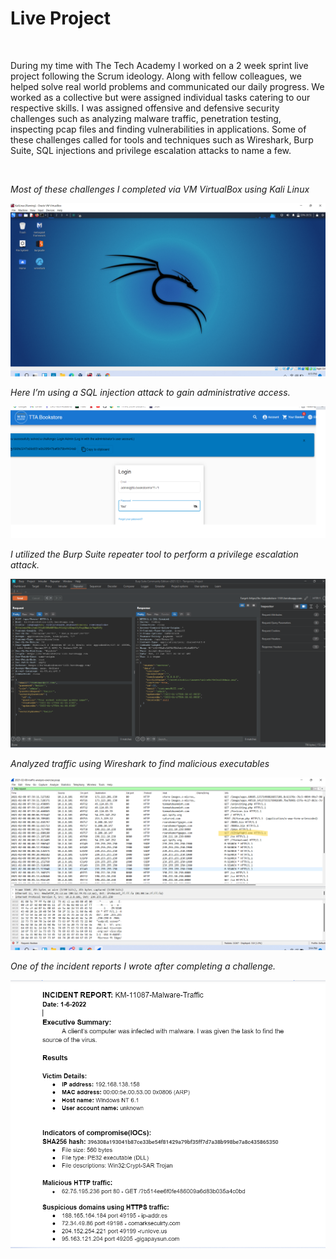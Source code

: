 
<!--# Live Project-->
<!--This repository will contain my Live Project journey along with snippets.-->

<html>
    <body>
        <h1>Live Project</h1>
          <br>
          <p>During my time with The Tech Academy I worked on a 2 week sprint live project following the Scrum ideology. Along with fellow colleagues, we helped solve real world 
            problems and communicated our daily progress. We worked as a collective but were assigned individual tasks catering to our respective skills. I was assigned offensive 
            and defensive security challenges such as analyzing malware traffic, penetration testing, inspecting pcap files and finding vulnerabilities in applications. 
            Some of these challenges called for tools and techniques such as Wireshark, Burp Suite, SQL injections and privilege escalation attacks to name a few.</p>     
     </body>
          <br>
          <p><i>Most of these challenges I completed via VM VirtualBox using Kali Linux</i></p>
          <img src="https://github.com/kmdc0512/Live-Project/blob/main/LPimages/kalilinux.png">
          <br>
          <p><i>Here I’m using a SQL injection attack to gain administrative access.</i></p>
          <img src="https://github.com/kmdc0512/Live-Project/blob/main/LPimages/sqlinjection.png">
          <br>
          <p><i>I utilized  the Burp Suite repeater tool to perform a privilege escalation attack.</i></p>
          <img src="https://github.com/kmdc0512/Live-Project/blob/main/LPimages/burpsuite.png">
          <br>
          <p><i>Analyzed traffic using Wireshark to find malicious executables</i></p>
          <img src="https://github.com/kmdc0512/Live-Project/blob/main/LPimages/pcapExecutable.png">
          <br>
          <p><i>One of the incident reports I wrote after completing a challenge.</i></p>
          <img src="https://github.com/kmdc0512/Live-Project/blob/main/LPimages/IncidentReport.png"> 
</html>
